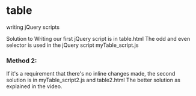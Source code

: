 # table
writing jQuery scripts

Solution to Writing our first jQuery script is in table.html
The odd and even selector is used in the jQuery script myTable_script.js

### Method 2:

If it's a requirement that there's no inline changes made, the second solution is in myTable_script2.js and table2.html
The better solution as explained in the video.
